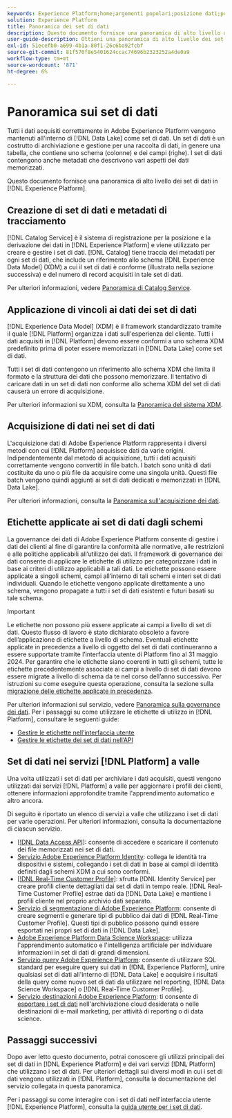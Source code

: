 ```yaml
---
keywords: Experience Platform;home;argomenti popolari;posizione dati;posizione dati;gestione dati;gestione dati;derivazione;tipo di dati;tipi di dati;tipi di dati;tipo di dati;home;popular topic;data location;Data Location;Data management;data management;Lineage;lineage;data type;data types;Data types;Data type
solution: Experience Platform
title: Panoramica dei set di dati
description: Questo documento fornisce una panoramica di alto livello dei set di dati in Experience Platform.
user-guide-description: Ottieni una panoramica di alto livello dei set di dati nell’Experience Platform con questa guida. Scopri come crearli, applicare vincoli sui dati e acquisire dati nei set di dati qui.
exl-id: 51ecefb0-a699-4b1a-80f1-26c6ba92fcbf
source-git-commit: 81f570f8e5401624ccac74696b2323252a4de0a9
workflow-type: tm+mt
source-wordcount: '871'
ht-degree: 6%

---
```


# Panoramica sui set di dati

Tutti i dati acquisiti correttamente in Adobe Experience Platform vengono mantenuti all&#39;interno di [!DNL Data Lake] come set di dati. Un set di dati è un costrutto di archiviazione e gestione per una raccolta di dati, in genere una tabella, che contiene uno schema (colonne) e dei campi (righe). I set di dati contengono anche metadati che descrivono vari aspetti dei dati memorizzati.

Questo documento fornisce una panoramica di alto livello dei set di dati in [!DNL Experience Platform].

## Creazione di set di dati e metadati di tracciamento

[!DNL Catalog Service] è il sistema di registrazione per la posizione e la derivazione dei dati in [!DNL Experience Platform] e viene utilizzato per creare e gestire i set di dati. [!DNL Catalog] tiene traccia dei metadati per ogni set di dati, che include un riferimento allo schema [!DNL Experience Data Model] (XDM) a cui il set di dati è conforme (illustrato nella sezione successiva) e del numero di record acquisiti in tale set di dati.

Per ulteriori informazioni, vedere [Panoramica di Catalog Service](../home.md).

## Applicazione di vincoli ai dati dei set di dati

[!DNL Experience Data Model] (XDM) è il framework standardizzato tramite il quale [!DNL Platform] organizza i dati sull&#39;esperienza del cliente. Tutti i dati acquisiti in [!DNL Platform] devono essere conformi a uno schema XDM predefinito prima di poter essere memorizzati in [!DNL Data Lake] come set di dati.

Tutti i set di dati contengono un riferimento allo schema XDM che limita il formato e la struttura dei dati che possono memorizzare. Il tentativo di caricare dati in un set di dati non conforme allo schema XDM del set di dati causerà un errore di acquisizione.

Per ulteriori informazioni su XDM, consulta la [Panoramica del sistema XDM](../../xdm/home.md).

## Acquisizione di dati nei set di dati

L&#39;acquisizione dati di Adobe Experience Platform rappresenta i diversi metodi con cui [!DNL Platform] acquisisce dati da varie origini. Indipendentemente dal metodo di acquisizione, tutti i dati acquisiti correttamente vengono convertiti in file batch. I batch sono unità di dati costituite da uno o più file da acquisire come una singola unità. Questi file batch vengono quindi aggiunti ai set di dati dedicati e memorizzati in [!DNL Data Lake].

Per ulteriori informazioni, consulta la [Panoramica sull&#39;acquisizione dei dati](../../ingestion/home.md).

## Etichette applicate ai set di dati dagli schemi

La governance dei dati di Adobe Experience Platform consente di gestire i dati dei clienti al fine di garantire la conformità alle normative, alle restrizioni e alle politiche applicabili all’utilizzo dei dati. Il framework di governance dei dati consente di applicare le etichette di utilizzo per categorizzare i dati in base ai criteri di utilizzo applicabili a tali dati. Le etichette possono essere applicate a singoli schemi, campi all’interno di tali schemi e interi set di dati individuali. Quando le etichette vengono applicate direttamente a uno schema, vengono propagate a tutti i set di dati esistenti e futuri basati su tale schema.

>[!IMPORTANT]
>
>Le etichette non possono più essere applicate ai campi a livello di set di dati. Questo flusso di lavoro è stato dichiarato obsoleto a favore dell’applicazione di etichette a livello di schema. Eventuali etichette applicate in precedenza a livello di oggetto del set di dati continueranno a essere supportate tramite l’interfaccia utente di Platform fino al 31 maggio 2024. Per garantire che le etichette siano coerenti in tutti gli schemi, tutte le etichette precedentemente associate ai campi a livello di set di dati devono essere migrate a livello di schema da te nel corso dell’anno successivo. Per istruzioni su come eseguire questa operazione, consulta la sezione sulla [migrazione delle etichette applicate in precedenza](../../data-governance/e2e.md#migrate-labels).

Per ulteriori informazioni sul servizio, vedere [Panoramica sulla governance dei dati](../../data-governance/home.md). Per i passaggi su come utilizzare le etichette di utilizzo in [!DNL Platform], consultare le seguenti guide:

* [Gestire le etichette nell’interfaccia utente](../../data-governance/labels/user-guide.md)
* [Gestire le etichette dei set di dati nell’API](../../data-governance/labels/dataset-api.md)

## Set di dati nei servizi [!DNL Platform] a valle

Una volta utilizzati i set di dati per archiviare i dati acquisiti, questi vengono utilizzati dai servizi [!DNL Platform] a valle per aggiornare i profili dei clienti, ottenere informazioni approfondite tramite l&#39;apprendimento automatico e altro ancora.

Di seguito è riportato un elenco di servizi a valle che utilizzano i set di dati per varie operazioni. Per ulteriori informazioni, consulta la documentazione di ciascun servizio.

* [[!DNL Data Access API]](../../data-access/home.md): consente di accedere e scaricare il contenuto dei file memorizzati nei set di dati.
* [Servizio Adobe Experience Platform Identity](../../identity-service/home.md): collega le identità tra dispositivi e sistemi, collegando i set di dati in base ai campi di identità definiti dagli schemi XDM a cui sono conformi.
* [[!DNL Real-Time Customer Profile]](../../profile/home.md): sfrutta [!DNL Identity Service] per creare profili cliente dettagliati dai set di dati in tempo reale. [!DNL Real-Time Customer Profile] estrae dati da [!DNL Data Lake] e mantiene i profili cliente nel proprio archivio dati separato.
* [Servizio di segmentazione di Adobe Experience Platform](../../segmentation/home.md): consente di creare segmenti e generare tipi di pubblico dai dati di [!DNL Real-Time Customer Profile]. Questi tipi di pubblico possono quindi essere esportati nei propri set di dati in [!DNL Data Lake].
* [Adobe Experience Platform Data Science Workspace](../../data-science-workspace/home.md): utilizza l&#39;apprendimento automatico e l&#39;intelligenza artificiale per individuare informazioni in set di dati di grandi dimensioni.
* [Servizio query Adobe Experience Platform](../../query-service/home.md): consente di utilizzare SQL standard per eseguire query sui dati in [!DNL Experience Platform], unire qualsiasi set di dati all&#39;interno di [!DNL Data Lake] e acquisire i risultati della query come nuovo set di dati da utilizzare nel reporting, [!DNL Data Science Workspace] o [!DNL Real-Time Customer Profile].
* [Servizio destinazioni Adobe Experience Platform](../../destinations/home.md): ti consente di [esportare i set di dati](/help/destinations/ui/export-datasets.md) nell&#39;archiviazione cloud desiderata o nelle destinazioni di e-mail marketing, per attività di reporting o di data science.

## Passaggi successivi

Dopo aver letto questo documento, potrai conoscere gli utilizzi principali dei set di dati in [!DNL Experience Platform] e dei vari servizi [!DNL Platform] che utilizzano i set di dati. Per ulteriori dettagli sui diversi modi in cui i set di dati vengono utilizzati in [!DNL Platform], consulta la documentazione del servizio collegata in questa panoramica.

Per i passaggi su come interagire con i set di dati nell&#39;interfaccia utente [!DNL Experience Platform], consulta la [guida utente per i set di dati](user-guide.md).
